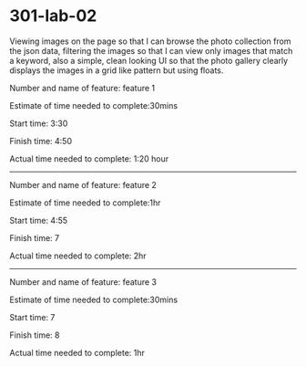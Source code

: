 # 301-lab-02

Viewing images on the page so that I can browse the photo collection from the json data, filtering the images so that I can view only images that match a keyword, also a simple, clean looking UI so that the photo gallery clearly displays the images in a grid like pattern but using floats. 

Number and name of feature: feature 1

Estimate of time needed to complete:30mins

Start time: 3:30

Finish time: 4:50

Actual time needed to complete: 1:20 hour

_________________________________

Number and name of feature: feature 2

Estimate of time needed to complete:1hr

Start time: 4:55

Finish time: 7

Actual time needed to complete: 2hr

________________________

Number and name of feature: feature 3

Estimate of time needed to complete:30mins

Start time: 7

Finish time: 8

Actual time needed to complete: 1hr